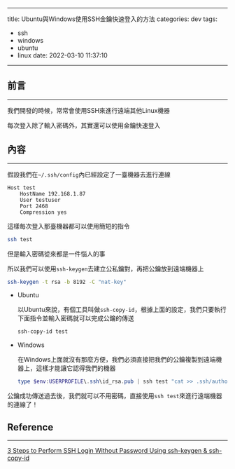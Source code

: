 
---
title: Ubuntu與Windows使用SSH金鑰快速登入的方法
categories: dev
tags:
  - ssh
  - windows
  - ubuntu
  - linux
date: 2022-03-10 11:37:10
---


## 前言
----------

我們開發的時候，常常會使用SSH來進行遠端其他Linux機器

每次登入除了輸入密碼外，其實還可以使用金鑰快速登入

<!--more-->

## 內容
----------

假設我們在`~/.ssh/config`內已經設定了一臺機器去進行連線

```
Host test
    HostName 192.168.1.87
    User testuser
    Port 2468
    Compression yes
```

這樣每次登入那臺機器都可以使用簡短的指令

```bash
ssh test
```

但是輸入密碼從來都是一件惱人的事

所以我們可以使用`ssh-keygen`去建立公私鑰對，再把公鑰放到遠端機器上

```bash
ssh-keygen -t rsa -b 8192 -C "nat-key"
```

- Ubuntu

	以Ubuntu來說，有個工具叫做`ssh-copy-id`，根據上面的設定，我們只要執行下面指令並輸入密碼就可以完成公鑰的傳送

	```bash
	ssh-copy-id test
	```

- Windows

	在Windows上面就沒有那麼方便，我們必須直接把我們的公鑰複製到遠端機器上，這樣才能讓它認得我們的機器

	```powershell
	type $env:USERPROFILE\.ssh\id_rsa.pub | ssh test "cat >> .ssh/authorized_keys"
	```

公鑰成功傳送過去後，我們就可以不用密碼，直接使用`ssh test`來進行遠端機器的連線了！


## Reference
----------

[3 Steps to Perform SSH Login Without Password Using ssh-keygen & ssh-copy-id](https://www.thegeekstuff.com/2008/11/3-steps-to-perform-ssh-login-without-password-using-ssh-keygen-ssh-copy-id/)